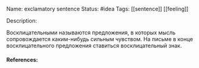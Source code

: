 Name: exclamatory sentence
Status: #idea
Tags: [[sentence]] [[feeling]]

Description:

Восклицательными называются предложения, в которых мысль сопровождается каким-нибудь сильным чувством. На письме в конце восклицательного предложения ставиться восклицательный знак.

#### References:
